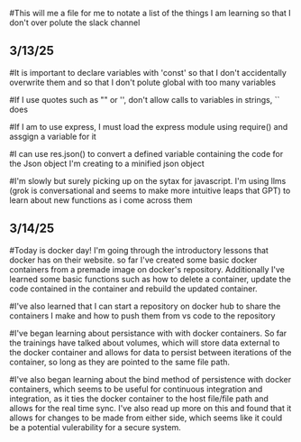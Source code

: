 #This will me a file for me to notate a  list of the things I am learning so that I don't over polute the slack channel

## 3/13/25

#It is important to declare variables with 'const' so that I don't accidentally overwrite them and so that I don't polute global with too many variables

#If I use quotes such as "" or '', don't allow calls to variables in strings, `` does

#If I am to use express, I must load the express module using require() and assgign a variable for it

#I can use res.json() to convert a defined variable containing the code for the Json object I'm creating to a minified json object

#I'm slowly but surely picking up on the sytax for javascript. I'm using llms (grok is conversational and seems to make more intuitive leaps that GPT) to learn about new functions as i come across them


## 3/14/25

#Today is docker day! I'm going through the introductory lessons that docker has on their website. so far I've created some basic docker containers from a premade image on docker's repository. Additionally I've learned  some basic functions such as how to delete a container, update the code contained in the container and rebuild the updated container.

#I've also learned that I can start a repository on docker hub to share the containers I make and how to push them from vs code to the repository

#I've began learning about persistance with with docker containers. So far the trainings have talked about volumes, which will store data external to the docker container and allows for data to persist between iterations of the container, so long as they are pointed to the same file path.

#I've also began learning about the bind method of persistence with docker containers, which seems to be useful for continuous integration and integration, as it ties the docker container to the host file/file path and allows for the real time sync. I've also read up more on this and found that it allows for changes to be made from either side, which seems like it could be a potential vulerability for a secure system.
